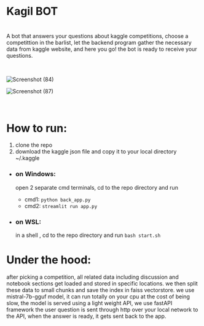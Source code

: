 # Kagil BOT
# 
A bot that answers your questions about kaggle competitions, choose a competittion in the barlist, let the backend program gather the necessary data from kaggle website, and here you go! the bot is ready to receive your questions.

<br style=“line-height:10;”> 

![Screenshot (84)](https://github.com/kaoutaar/KaggleBOT/assets/51215027/09618c90-4c2d-4d02-bdf6-cd37e6150260)

![Screenshot (87)](https://github.com/kaoutaar/KaggleBOT/assets/51215027/0b85ff7f-57de-415d-9d87-09f6cf75dbfa)

<br style=“line-height:10;”> 

# How to run:
1. clone the repo
2. download the kaggle json file and copy it to your local directory ~/.kaggle
* ### on Windows:
  open 2 separate cmd terminals, cd to the repo directory and run
  * cmd1: ``` python back_app.py ```
  * cmd2: ``` streamlit run app.py ```
 
* ### on WSL:
  in a shell , cd to the repo directory and run  ``` bash start.sh ```

# Under the hood:

after picking a competition, all related data including discussion and notebook sections get loaded and stored in specific locations.
we then split these data to small chunks and save the index in faiss vectorstore.
we use mistral-7b-gguf model, it can run totally on your cpu at the cost of being slow, the model is served using a light weight API, we use fastAPI framework
the user question is sent through http over your local network to the API, when the answer is ready, it gets sent back to the app.



